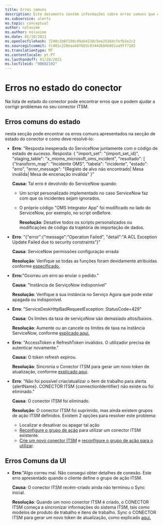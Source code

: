 ```yaml
---
title: Erros comuns
description: Este documento contém informações sobre erros comuns que existem no painel de instrumentos
ms.subservice: alerts
ms.topic: conceptual
author: nolavime
ms.author: nolavime
ms.date: 01/18/2021
ms.openlocfilehash: 7240c1b0f19dc49ab4130c5ee2516dcfefb2e2c2
ms.sourcegitcommit: fc401c220eaa40f6b3c8344db84b801aa9ff7185
ms.translationtype: MT
ms.contentlocale: pt-PT
ms.lasthandoff: 01/20/2021
ms.locfileid: "98602192"
---
```

# <a name="errors-in-the-connector-status"></a>Erros no estado do conector

Na lista de estado do conector pode encontrar erros que o podem ajudar a corrigir problemas no seu conector ITSM.

## <a name="status-common-errors"></a>Erros comuns do estado

nesta secção pode encontrar os erros comuns apresentados na secção de estado do conector e como deve resolvê-lo:

* **Erro**: "Resposta inesperada do ServiceNow juntamente com o código de estado de sucesso. Resposta: { "import_set": "{import_set_id}", "staging_table": "x_mioms_microsoft_oms_incident", "resultado": [ {"transform_map": "Incidente OMS", "tabela": "incidente", "estado": "erro", "error_message": "{Registo de alvo não encontrado| Mesa inválida| Mesa de encenação inválida" }"

    **Causa:** Tal erro é devolvido do ServiceNow quando:
  * Um script personalizado implementado no caso ServiceNow faz com que os incidentes sejam ignorados.
  * O próprio código "OMS Integrator App" foi modificado no lado do ServiceNow, por exemplo, no script onBefore.

    **Resolução**: Desative todos os scripts personalizados ou modificações de código da trajetória de importação de dados.

* **Erro**: "{"error":{"message":"Operation Failed", "detail":"A ACL Exception Update Failed due to security constraints"}"

    **Causa**: ServiceNow permissões configuração errada

    **Resolução**: Verifique se todas as funções foram devidamente atribuídas conforme [especificado.](itsmc-connections-servicenow.md#install-the-user-app-and-create-the-user-role)

* **Erro:**"Ocorreu um erro ao enviar o pedido."

    **Causa**: "Instância de ServiçoNow indisponível"

    **Resolução**: Verifique a sua instância no Serviço Agora que pode estar apagada ou indisponível.

* **Erro**: "ServiceDeskHttpBadRequestException: StatusCode=429"

    **Causa**: Os limites da taxa de serviçoNow são demasiado altos/baixos.

    **Resolução**: Aumente ou an cancele os limites de taxa na instância ServiceNow, conforme [explicado aqui.](https://docs.servicenow.com/bundle/london-application-development/page/integrate/inbound-rest/task/investigate-rate-limit-violations.html)

* **Erro**: "AccessToken e RefreshToken inválidos. O utilizador precisa de autenticar novamente."

    **Causa:** O token refresh expirou.

    **Resolução**: Sincronia o Conector ITSM para gerar um novo token de atualização, conforme [explicado aqui](./itsmc-resync-servicenow.md).

* **Erro**: "Não foi possível criar/atualizar o item de trabalho para alerta {alertName}. CONECTOR ITSM {connectionIdentifier} não existe ou foi eliminado."

    **Causa**: O conector ITSM foi eliminado.

    **Resolução**: O conector ITSM foi suprimido, mas ainda existem grupos de ação ITSM definidos. Existem 2 opções para resolver este problema:
  * Localizar e desativar ou apagar tal ação
  * [Reconfigure o grupo de ação](./itsmc-definition.md#create-itsm-work-items-from-azure-alerts) para utilizar um conector ITSM existente.
  * [Crie um novo conector ITSM](./itsmc-definition.md#create-an-itsm-connection) e [reconfigure o grupo de ação para o utilizar](itsmc-definition.md#create-itsm-work-items-from-azure-alerts).

## <a name="ui-common-errors"></a>Erros Comuns da UI

* **Erro**:"Algo correu mal. Não consegui obter detalhes de conexão. Este erro apresentado quando o cliente define o grupo de ação ITSM.

    **Causa**: O conector ITSM recém-criado ainda não terminou o Sync inicial.

    **Resolução**: Quando um novo conector ITSM é criado, o CONECTOR ITSM começa a sincronizar informações do sistema ITSM, tais como modelos de produto de trabalho e itens de trabalho. Sync o CONECTOR ITSM para gerar um novo token de atualização, como explicado [aqui.](./itsmc-resync-servicenow.md)
